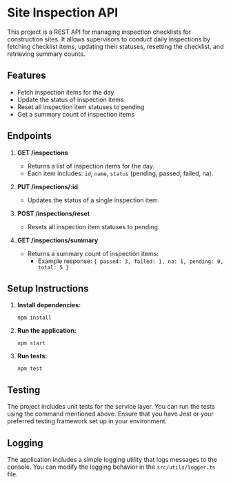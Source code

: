 # Site Inspection API

This project is a REST API for managing inspection checklists for construction sites. It allows supervisors to conduct daily inspections by fetching checklist items, updating their statuses, resetting the checklist, and retrieving summary counts.

## Features

- Fetch inspection items for the day
- Update the status of inspection items
- Reset all inspection item statuses to pending
- Get a summary count of inspection items

## Endpoints

1. **GET /inspections**
   - Returns a list of inspection items for the day.
   - Each item includes: `id`, `name`, `status` (pending, passed, failed, na).

2. **PUT /inspections/:id**
   - Updates the status of a single inspection item.

3. **POST /inspections/reset**
   - Resets all inspection item statuses to pending.

4. **GET /inspections/summary**
   - Returns a summary count of inspection items:
     - Example response: `{ passed: 3, failed: 1, na: 1, pending: 0, total: 5 }`

## Setup Instructions

1. **Install dependencies:**
   ```
   npm install
   ```

2. **Run the application:**
   ```
   npm start
   ```

3. **Run tests:**
   ```
   npm test
   ```

## Testing

The project includes unit tests for the service layer. You can run the tests using the command mentioned above. Ensure that you have Jest or your preferred testing framework set up in your environment.

## Logging

The application includes a simple logging utility that logs messages to the console. You can modify the logging behavior in the `src/utils/logger.ts` file.